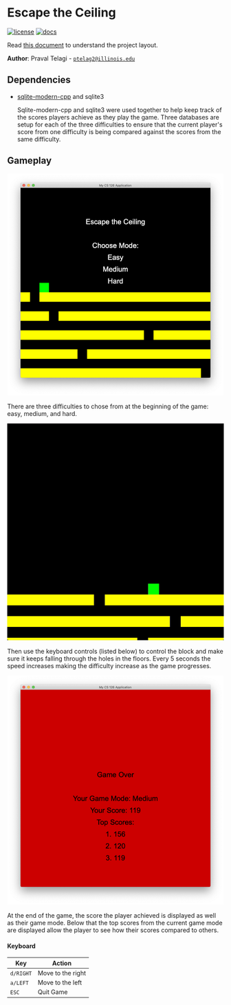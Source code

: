 # Escape the Ceiling

[![license](https://img.shields.io/badge/license-MIT-green)](LICENSE)
[![docs](https://img.shields.io/badge/docs-yes-brightgreen)](docs/README.md)

Read [this document](https://cliutils.gitlab.io/modern-cmake/chapters/basics/structure.html) to understand the project
layout.

**Author**: Praval Telagi - [`ptelag2@illinois.edu`](mailto:ptelag2@illinois.edu)

## Dependencies

- [sqlite-modern-cpp] and sqlite3

    Sqlite-modern-cpp and sqlite3 were used together to help keep track of the scores players achieve as they play the game. 
    Three databases are setup for each of the three difficulties to ensure that the current player's score from one difficulty 
    is being compared against the scores from the same difficulty. 

## Gameplay

![image of welcome screen](assets/WelcomeScreenImage.png)

There are three difficulties to chose from at the beginning of the game: easy, 
medium, and hard.

![image of ending screen](assets/CS126FinalDemo.gif)

Then use the keyboard controls (listed below) to control the block and make sure it keeps
falling through the holes in the floors. Every 5 seconds the speed increases making the difficulty
increase as the game progresses.

![image of ending screen](assets/GameOverMedium.png)

At the end of the game, the score the player achieved is displayed as well as their game mode.
Below that the top scores from the current game mode are displayed allow the player to see how 
their scores compared to others.




#### Keyboard
| Key       | Action                            |
|---------- |-----------------------------------|
| `d/RIGHT`       | Move to the right           |
| `a/LEFT`       | Move to the left             |
| `ESC`          | Quit Game                    |


[sqlite-modern-cpp]: https://github.com/SqliteModernCpp/sqlite_modern_cpp
